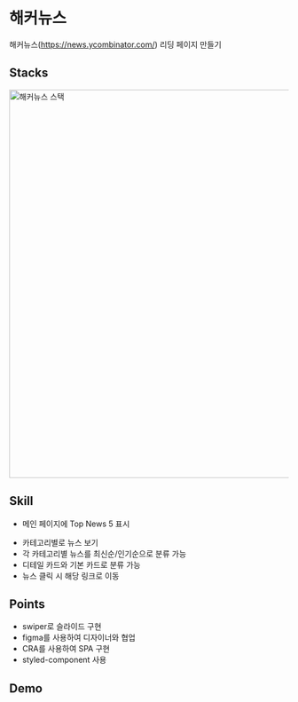# 해커뉴스

해커뉴스(https://news.ycombinator.com/) 리딩 페이지 만들기

## Stacks

<img width="700" alt="해커뉴스 스택" src="https://user-images.githubusercontent.com/88874976/166706780-f0404c54-2fb3-472d-aa0f-bd29a1388c4f.png">

## Skill

- 메인 페이지에 Top News 5 표시

* 카테고리별로 뉴스 보기
* 각 카테고리별 뉴스를 최신순/인기순으로 분류 가능
* 디테일 카드와 기본 카드로 분류 가능
* 뉴스 클릭 시 해당 링크로 이동

## Points

- swiper로 슬라이드 구현
- figma를 사용하여 디자이너와 협업
- CRA를 사용하여 SPA 구현
- styled-component 사용

## Demo
